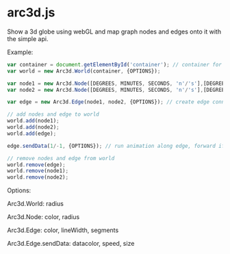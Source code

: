 arc3d.js
========

Show a 3d globe using webGL and map graph nodes and edges onto it with the simple api.

Example:

```javascript
var container = document.getElementById('container'); // container for the visualization to occupy
var world = new Arc3d.World(container, {OPTIONS});

var node1 = new Arc3d.Node([DEGREES, MINUTES, SECONDS, 'n'/'s'],[DEGREES, MINUTES, SECONDS, 'e'/'w'], {OPTIONS}); // create nodes with latitude and longitude coordinates
var node2 = new Arc3d.Node([DEGREES, MINUTES, SECONDS, 'n'/'s'],[DEGREES, MINUTES, SECONDS, 'e'/'w'], {OPTIONS});

var edge = new Arc3d.Edge(node1, node2, {OPTIONS}); // create edge connecting two nodes

// add nodes and edge to world
world.add(node1);
world.add(node2);
world.add(edge);

edge.sendData(1/-1, {OPTIONS}); // run animation along edge, forward if 1, reverse if -1.

// remove nodes and edge from world
world.remove(edge);
world.remove(node1);
world.remove(node2);
```

Options:

Arc3d.World: radius

Arc3d.Node: color, radius

Arc3d.Edge: color, lineWidth, segments

Arc3d.Edge.sendData: datacolor, speed, size